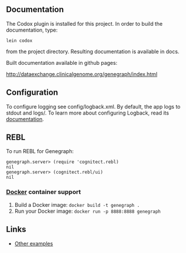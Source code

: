 ## Documentation

The Codox plugin is installed for this project. In order to build the documentation, type:

    lein codox
    
from the project directory. Resulting documentation is available in docs.

Built documentation available in github pages:

http://dataexchange.clinicalgenome.org/genegraph/index.html

## Configuration

To configure logging see config/logback.xml. By default, the app logs to stdout and logs/.
To learn more about configuring Logback, read its [documentation](http://logback.qos.ch/documentation.html).

## REBL

To run REBL for Genegraph:

```
genegraph.server> (require 'cognitect.rebl)
nil
genegraph.server> (cognitect.rebl/ui)
nil
```


### [Docker](https://www.docker.com/) container support

1. Build a Docker image: `docker build -t genegraph .`
2. Run your Docker image: `docker run -p 8888:8888 genegraph`

## Links
* [Other examples](https://github.com/pedestal/samples)

